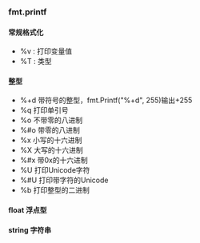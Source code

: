 ### fmt.printf
#### 常规格式化
* %v : 打印变量值
* %T : 类型

#### 整型

* %+d 带符号的整型，fmt.Printf("%+d", 255)输出+255
* %q 打印单引号
* %o 不带零的八进制
* %#o 带零的八进制
* %x 小写的十六进制
* %X 大写的十六进制
* %#x 带0x的十六进制
* %U 打印Unicode字符
* %#U 打印带字符的Unicode
* %b 打印整型的二进制

#### float 浮点型


#### string 字符串
